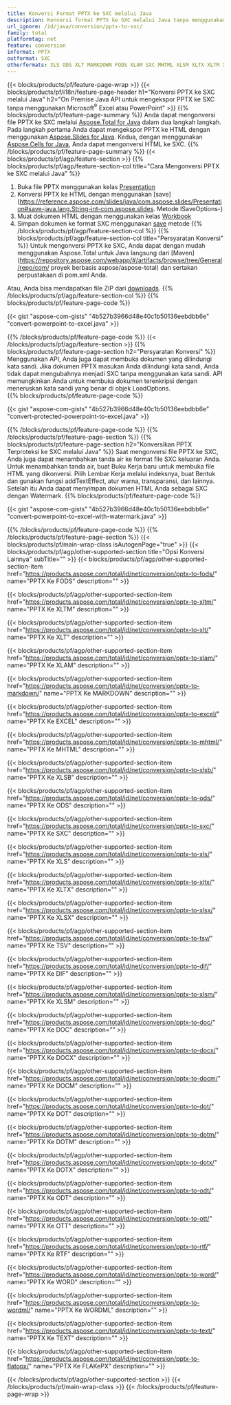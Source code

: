 ```yaml
---
title: Konversi Format PPTX ke SXC melalui Java
description: Konversi format PPTX ke SXC melalui Java tanpa menggunakan Microsoft Excel atau PowerPoint
url_ignore: /id/java/conversion/pptx-to-sxc/
family: total
platformtag: net
feature: conversion
informat: PPTX
outformat: SXC
otherformats: XLS ODS XLT MARKDOWN FODS XLAM SXC MHTML XLSM XLTX XLTM XLSB EXCEL XLSX DIF TSV DOC DOCX DOCM DOT DOTM DOTX ODT OTT RTF WORD WORDML TEXT FLATOPX
---
```

{{< blocks/products/pf/feature-page-wrap >}}
{{< blocks/products/pf/i18n/feature-page-header h1="Konversi PPTX ke SXC melalui Java" h2="On Premise Java API untuk mengekspor PPTX ke SXC tanpa menggunakan Microsoft<sup>&reg;</sup> Excel atau PowerPoint" >}}
{{% blocks/products/pf/feature-page-summary %}}
Anda dapat mengonversi file PPTX ke SXC melalui [Aspose.Total for Java](https://products.aspose.com/total/java/) dalam dua langkah langkah. Pada langkah pertama Anda dapat mengekspor PPTX ke HTML dengan menggunakan [Aspose.Slides for Java](https://products.aspose.com/slides/java/). Kedua, dengan menggunakan [Aspose.Cells for Java](https://products.aspose.com/cells/java/), Anda dapat mengonversi HTML ke SXC.
{{% /blocks/products/pf/feature-page-summary  %}}
{{< blocks/products/pf/agp/feature-section >}}
{{% blocks/products/pf/agp/feature-section-col title="Cara Mengonversi PPTX ke SXC melalui Java" %}}
1. Buka file PPTX menggunakan kelas [Presentation](https://reference.aspose.com/slides/java/com.aspose.slides/Presentation)
2. Konversi PPTX ke HTML dengan menggunakan [save](https://reference.aspose.com/slides/java/com.aspose.slides/Presentation#save-java.lang.String-int-com.aspose.slides. Metode ISaveOptions-)
3. Muat dokumen HTML dengan menggunakan kelas [Workbook](https://reference.aspose.com/cells/java/com.aspose.cells/Workbook)
4. Simpan dokumen ke format SXC menggunakan [save](https://reference.aspose.com/cells/java/com.aspose.cells/workbook#save(java.lang.String,%20com.aspose.cells.SaveOptions)) metode
{{% /blocks/products/pf/agp/feature-section-col %}}
{{% blocks/products/pf/agp/feature-section-col title="Persyaratan Konversi" %}}
Untuk mengonversi PPTX ke SXC, Anda dapat dengan mudah menggunakan Aspose.Total untuk Java langsung dari [Maven](https://repository.aspose.com/webapp/#/artifacts/browse/tree/General/repo/com/ proyek berbasis aspose/aspose-total) dan sertakan perpustakaan di pom.xml Anda.

Atau, Anda bisa mendapatkan file ZIP dari [downloads](https://downloads.aspose.com/total/java).
{{% /blocks/products/pf/agp/feature-section-col %}}
{{% blocks/products/pf/feature-page-code %}}

{{< gist "aspose-com-gists" "4b527b3966d48e40c1b50136eebdbb6e" "convert-powerpoint-to-excel.java" >}}


{{% /blocks/products/pf/feature-page-code %}}
{{< /blocks/products/pf/agp/feature-section >}}
{{% blocks/products/pf/feature-page-section  h2="Persyaratan Konversi" %}}
Menggunakan API, Anda juga dapat membuka dokumen yang dilindungi kata sandi. Jika dokumen PPTX masukan Anda dilindungi kata sandi, Anda tidak dapat mengubahnya menjadi SXC tanpa menggunakan kata sandi. API memungkinkan Anda untuk membuka dokumen terenkripsi dengan meneruskan kata sandi yang benar di objek LoadOptions.  
{{% blocks/products/pf/feature-page-code %}}

{{< gist "aspose-com-gists" "4b527b3966d48e40c1b50136eebdbb6e" "convert-protected-powerpoint-to-excel.java" >}}

{{% /blocks/products/pf/feature-page-code  %}}
{{% /blocks/products/pf/feature-page-section %}}
{{% blocks/products/pf/feature-page-section  h2="Konversikan PPTX Terproteksi ke SXC melalui Java" %}}
Saat mengonversi file PPTX ke SXC, Anda juga dapat menambahkan tanda air ke format file SXC keluaran Anda. Untuk menambahkan tanda air, buat Buku Kerja baru untuk membuka file HTML yang dikonversi. Pilih Lembar Kerja melalui indeksnya, buat Bentuk dan gunakan fungsi addTextEffect, atur warna, transparansi, dan lainnya. Setelah itu Anda dapat menyimpan dokumen HTML Anda sebagai SXC dengan Watermark. 
{{% blocks/products/pf/feature-page-code %}}

{{< gist "aspose-com-gists" "4b527b3966d48e40c1b50136eebdbb6e" "convert-powerpoint-to-excel-with-watermark.java" >}}

{{% /blocks/products/pf/feature-page-code  %}}
{{% /blocks/products/pf/feature-page-section %}}
{{< blocks/products/pf/main-wrap-class isAutogenPage="true" >}}
{{< blocks/products/pf/agp/other-supported-section title="Opsi Konversi Lainnya" subTitle="" >}}
{{< blocks/products/pf/agp/other-supported-section-item href="https://products.aspose.com/total/id/net/conversion/pptx-to-fods/" name="PPTX Ke FODS" description="" >}}

{{< blocks/products/pf/agp/other-supported-section-item href="https://products.aspose.com/total/id/net/conversion/pptx-to-xltm/" name="PPTX Ke XLTM" description="" >}}

{{< blocks/products/pf/agp/other-supported-section-item href="https://products.aspose.com/total/id/net/conversion/pptx-to-xlt/" name="PPTX Ke XLT" description="" >}}

{{< blocks/products/pf/agp/other-supported-section-item href="https://products.aspose.com/total/id/net/conversion/pptx-to-xlam/" name="PPTX Ke XLAM" description="" >}}

{{< blocks/products/pf/agp/other-supported-section-item href="https://products.aspose.com/total/id/net/conversion/pptx-to-markdown/" name="PPTX Ke MARKDOWN" description="" >}}

{{< blocks/products/pf/agp/other-supported-section-item href="https://products.aspose.com/total/id/net/conversion/pptx-to-excel/" name="PPTX Ke EXCEL" description="" >}}

{{< blocks/products/pf/agp/other-supported-section-item href="https://products.aspose.com/total/id/net/conversion/pptx-to-mhtml/" name="PPTX Ke MHTML" description="" >}}

{{< blocks/products/pf/agp/other-supported-section-item href="https://products.aspose.com/total/id/net/conversion/pptx-to-xlsb/" name="PPTX Ke XLSB" description="" >}}

{{< blocks/products/pf/agp/other-supported-section-item href="https://products.aspose.com/total/id/net/conversion/pptx-to-ods/" name="PPTX Ke ODS" description="" >}}

{{< blocks/products/pf/agp/other-supported-section-item href="https://products.aspose.com/total/id/net/conversion/pptx-to-sxc/" name="PPTX Ke SXC" description="" >}}

{{< blocks/products/pf/agp/other-supported-section-item href="https://products.aspose.com/total/id/net/conversion/pptx-to-xls/" name="PPTX Ke XLS" description="" >}}

{{< blocks/products/pf/agp/other-supported-section-item href="https://products.aspose.com/total/id/net/conversion/pptx-to-xltx/" name="PPTX Ke XLTX" description="" >}}

{{< blocks/products/pf/agp/other-supported-section-item href="https://products.aspose.com/total/id/net/conversion/pptx-to-xlsx/" name="PPTX Ke XLSX" description="" >}}

{{< blocks/products/pf/agp/other-supported-section-item href="https://products.aspose.com/total/id/net/conversion/pptx-to-tsv/" name="PPTX Ke TSV" description="" >}}

{{< blocks/products/pf/agp/other-supported-section-item href="https://products.aspose.com/total/id/net/conversion/pptx-to-dif/" name="PPTX Ke DIF" description="" >}}

{{< blocks/products/pf/agp/other-supported-section-item href="https://products.aspose.com/total/id/net/conversion/pptx-to-xlsm/" name="PPTX Ke XLSM" description="" >}}

{{< blocks/products/pf/agp/other-supported-section-item href="https://products.aspose.com/total/id/net/conversion/pptx-to-doc/" name="PPTX Ke DOC" description="" >}}

{{< blocks/products/pf/agp/other-supported-section-item href="https://products.aspose.com/total/id/net/conversion/pptx-to-docx/" name="PPTX Ke DOCX" description="" >}}

{{< blocks/products/pf/agp/other-supported-section-item href="https://products.aspose.com/total/id/net/conversion/pptx-to-docm/" name="PPTX Ke DOCM" description="" >}}

{{< blocks/products/pf/agp/other-supported-section-item href="https://products.aspose.com/total/id/net/conversion/pptx-to-dot/" name="PPTX Ke DOT" description="" >}}

{{< blocks/products/pf/agp/other-supported-section-item href="https://products.aspose.com/total/id/net/conversion/pptx-to-dotm/" name="PPTX Ke DOTM" description="" >}}

{{< blocks/products/pf/agp/other-supported-section-item href="https://products.aspose.com/total/id/net/conversion/pptx-to-dotx/" name="PPTX Ke DOTX" description="" >}}

{{< blocks/products/pf/agp/other-supported-section-item href="https://products.aspose.com/total/id/net/conversion/pptx-to-odt/" name="PPTX Ke ODT" description="" >}}

{{< blocks/products/pf/agp/other-supported-section-item href="https://products.aspose.com/total/id/net/conversion/pptx-to-ott/" name="PPTX Ke OTT" description="" >}}

{{< blocks/products/pf/agp/other-supported-section-item href="https://products.aspose.com/total/id/net/conversion/pptx-to-rtf/" name="PPTX Ke RTF" description="" >}}

{{< blocks/products/pf/agp/other-supported-section-item href="https://products.aspose.com/total/id/net/conversion/pptx-to-word/" name="PPTX Ke WORD" description="" >}}

{{< blocks/products/pf/agp/other-supported-section-item href="https://products.aspose.com/total/id/net/conversion/pptx-to-wordml/" name="PPTX Ke WORDML" description="" >}}

{{< blocks/products/pf/agp/other-supported-section-item href="https://products.aspose.com/total/id/net/conversion/pptx-to-text/" name="PPTX Ke TEXT" description="" >}}

{{< blocks/products/pf/agp/other-supported-section-item href="https://products.aspose.com/total/id/net/conversion/pptx-to-flatopx/" name="PPTX Ke FLAKePX" description="" >}}


{{< /blocks/products/pf/agp/other-supported-section >}}
{{< /blocks/products/pf/main-wrap-class >}}
{{< /blocks/products/pf/feature-page-wrap >}}